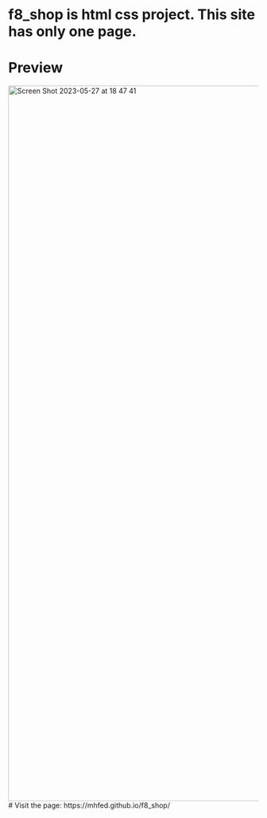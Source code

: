# f8_shop is html css project. This site has only one page. 
# Preview
 <img width="1440" alt="Screen Shot 2023-05-27 at 18 47 41" src="https://github.com/mhfed/f8_shop/assets/99587167/1f242734-8c5f-44de-8afc-793b789ae183">
# Visit the page:   https://mhfed.github.io/f8_shop/
